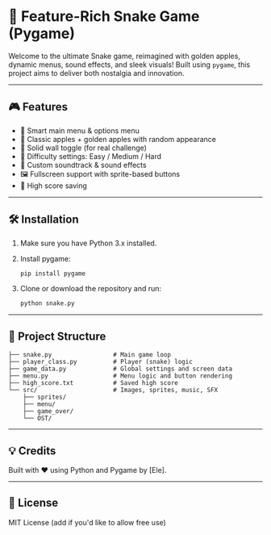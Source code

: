 # 🐍 Feature-Rich Snake Game (Pygame)

Welcome to the ultimate Snake game, reimagined with golden apples, dynamic menus, sound effects, and sleek visuals! Built using `pygame`, this project aims to deliver both nostalgia and innovation.

---

## 🎮 Features

- 🧠 Smart main menu & options menu
- 🍏 Classic apples + golden apples with random appearance
- 🧱 Solid wall toggle (for real challenge)
- 🐍 Difficulty settings: Easy / Medium / Hard
- 🎵 Custom soundtrack & sound effects
- 🖼️ Fullscreen support with sprite-based buttons
- 💾 High score saving

---

## 🛠 Installation

1. Make sure you have Python 3.x installed.
2. Install pygame:
   ```bash
   pip install pygame
   ```
3. Clone or download the repository and run:

   ```bash
   python snake.py
   ```

---

## 📁 Project Structure

```plaintext
├── snake.py                 # Main game loop
├── player_class.py          # Player (snake) logic
├── game_data.py             # Global settings and screen data
├── menu.py                  # Menu logic and button rendering
├── high_score.txt           # Saved high score
└── src/                     # Images, sprites, music, SFX
    ├── sprites/
    ├── menu/
    ├── game_over/
    └── OST/
```

---

## 💡 Credits

Built with ❤️ using Python and Pygame by [Ele].

---

## 📜 License

MIT License (add if you'd like to allow free use)

